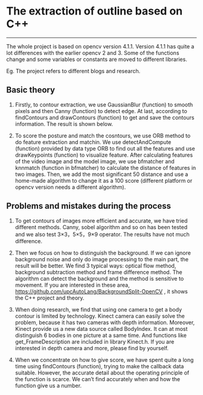 #    The extraction of outline based on C++

------

The whole project is based on opencv version 4.1.1. Version 4.1.1 has quite a lot differences with the earlier opencv 2 and 3. Some of the functions change and some variables or constants are moved to different libraries. 

Eg. The project refers to different blogs and research.

## Basic theory

1. Firstly, to contour extraction, we use GaussianBlur (function) to smooth pixels and then Canny (function) to detect edge. At last, according to findContours and drawContours (function) to get and save the contours information. The result is shown below.

2. To score the posture and match the cosntours, we use ORB method to do feature extraction and matchin. We use detectAndCompute (function) provided by data type ORB to find out all the features and use drawKeypoints (function) to visualize feature. After calculating features of the video image and the model image, we use bfmatcher and knnmatch (function in bfmatcher) to calculate the distance of features in two images. Then, we add the most significant 50 distance and use a home-made algorithm to change it as a 100 score (different platform or opencv version needs a different algorithm). 

 

## Problems and mistakes during the process

1. To get contours of images more efficient and accurate, we have tried different methods. Canny, sobel algorithm and so on has been tested and we also test 3×3，5×5，9×9 operator. The results have not much difference.

2. Then we focus on how to distinguish the background. If we can ignore background noise and only do image processing to the main part, the result will be better. We find 3 typical ways: optical flow method, background subtraction method and frame difference method. The algorithm can detect the background and the method is sensitive to movement. If you are interested in these area, https://github.com/upcAutoLang/BackgroundSplit-OpenCV , it shows the C++ project and theory.

3. When doing research, we find that using one camera to get a body contour is limited by technology. Kinect camera can easily solve the problem, because it has two cameras with depth information. Moreover, Kinect provide us a new data source called BodyIndex. It can at most distinguish 6 bodies in one picture at a same time. And functions like get_FrameDescription are included in library Kinect.h. If you are interested in depth camera and more, please find by yourself.

4. When we concentrate on how to give score, we have spent quite a long time using findContours (function), trying to make the callback data suitable. However, the accurate detail about the operating principle of the function is scarce. We can’t find accurately when and how the function give us a number.